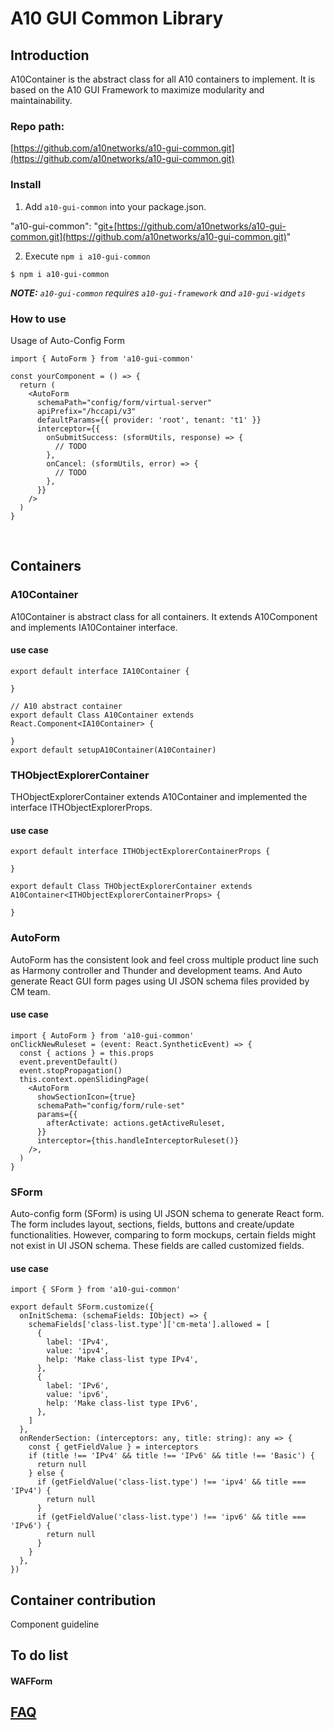 # A10 GUI Common Library

## Introduction <a id="introduction"></a>

A10Container is the abstract class for all A10 containers to implement. It is based on the A10 GUI Framework to maximize modularity and maintainability. 

### Repo path: 

[https://github.com/a10networks/a10-gui-common.git](https://github.com/a10networks/a10-gui-common.git)

### Install

 1. Add `a10-gui-common` into your package.json.

  "a10-gui-common": "[git+](https://git.a10networks.com:8443/projects/GUINEXT/repos/a10-gui-common/null)[https://github.com/a10networks/a10-gui-common.git](https://github.com/a10networks/a10-gui-common.git)"

2. Execute `npm i a10-gui-common` 

 `$ npm i a10-gui-common`

 _**NOTE:** `a10-gui-common` requires `a10-gui-framework` and `a10-gui-widgets`_

### How to use

Usage of Auto-Config Form

```text
import { AutoForm } from 'a10-gui-common'

const yourComponent = () => {
  return (
    <AutoForm
      schemaPath="config/form/virtual-server"
      apiPrefix="/hccapi/v3"
      defaultParams={{ provider: 'root', tenant: 't1' }}
      interceptor={{
        onSubmitSuccess: (sformUtils, response) => {
          // TODO
        },
        onCancel: (sformUtils, error) => {
          // TODO
        },
      }}
    />
  )
}
```

​

## Containers

### A10Container

 A10Container is abstract class for all containers. It extends A10Component and implements IA10Container interface.

#### use case

```text
export default interface IA10Container {

}

// A10 abstract container
export default Class A10Container extends React.Component<IA10Container> {

}
export default setupA10Container(A10Container)

```

### THObjectExplorerContainer

THObjectExplorerContainer extends A10Container and implemented the interface ITHObjectExplorerProps.

#### use case

```text
export default interface ITHObjectExplorerContainerProps {

}

export default Class THObjectExplorerContainer extends A10Container<ITHObjectExplorerContainerProps> {

}
```

### AutoForm

AutoForm has the consistent look and feel cross multiple product line such as Harmony controller and Thunder and development teams. And Auto generate React GUI form pages using UI JSON schema files provided by CM team.

#### use case

```text
import { AutoForm } from 'a10-gui-common'
onClickNewRuleset = (event: React.SyntheticEvent) => {
  const { actions } = this.props
  event.preventDefault()
  event.stopPropagation()
  this.context.openSlidingPage(
    <AutoForm
      showSectionIcon={true}
      schemaPath="config/form/rule-set"
      params={{
        afterActivate: actions.getActiveRuleset,
      }}
      interceptor={this.handleInterceptorRuleset()}
    />,
  )
}
```

### SForm

Auto-config form \(SForm\) is using UI JSON schema to generate React form. The form includes layout, sections, fields, buttons and create/update functionalities. However, comparing to form mockups, certain fields might not exist in UI JSON schema. These fields are called customized fields.

#### use case

```text
import { SForm } from 'a10-gui-common'

export default SForm.customize({
  onInitSchema: (schemaFields: IObject) => {
    schemaFields['class-list.type']['cm-meta'].allowed = [
      {
        label: 'IPv4',
        value: 'ipv4',
        help: 'Make class-list type IPv4',
      },
      {
        label: 'IPv6',
        value: 'ipv6',
        help: 'Make class-list type IPv6',
      },
    ]
  },
  onRenderSection: (interceptors: any, title: string): any => {
    const { getFieldValue } = interceptors
    if (title !== 'IPv4' && title !== 'IPv6' && title !== 'Basic') {
      return null
    } else {
      if (getFieldValue('class-list.type') !== 'ipv4' && title === 'IPv4') {
        return null
      }
      if (getFieldValue('class-list.type') !== 'ipv6' && title === 'IPv6') {
        return null
      }
    }
  },
})
```

## Container contribution

Component guideline





## To do list

#### WAFForm



## ​[FAQ](https://a10-gui.gitbook.io/ugf/faq/a10-gui-framework)​ <a id="faq"></a>

